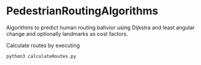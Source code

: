 # PedestrianRoutingAlgorithms
Algorithms to predict human routing bahvior using Dijkstra and least angular change and optionally landmarks as cost factors.

Calculate routes by executing 

```python
python3 calculateRoutes.py
```
